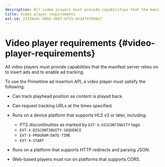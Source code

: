 ```yaml
---
description: All video players must provide capabilities that the manifest server relies on to insert ads and to enable ad tracking.
title: Video player requirements
exl-id: 23134e4c-6902-4b97-bf15-4524f47850e7
---
```

# Video player requirements {#video-player-requirements}

All video players must provide capabilities that the manifest server relies on to insert ads and to enable ad tracking.

To use the Primetime ad insertion API, a video player must satisfy the following:

* Can track playhead position as content is played back. 
* Can request tracking URLs at the times specified. 
* Runs on a device platform that supports HLS v3 or later, including:

    * PTS discontinuities as marked by `EXT-X-DISCONTINUITY` tags
    * `EXT-X-DISCONTINUITY-SEQUENCE`
    * `EXT-X-PROGRAM-DATE-TIME`
    * `EXT-X-START`

* Runs on a platform that supports HTTP redirects and parsing JSON.
* Web-based players must run on platforms that supports CORS.
